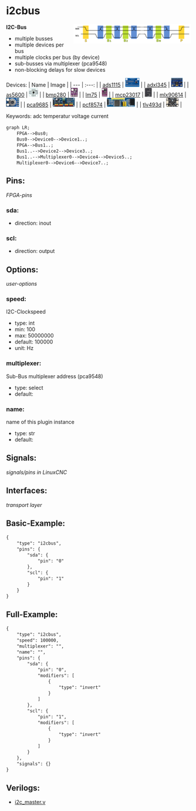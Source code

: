 # i2cbus

<img align="right" width="320" src="image.png">

**I2C-Bus**

* multiple busses
* multiple devices per bus
* multiple clocks per bus (by device)
* sub-busses via multiplexer (pca9548)
* non-blocking delays for slow devices
        

Devices:
| Name | Image |
| --- | :---: |
| [ads1115](devices/ads1115/) | <img src="devices/ads1115/image.png" height="24"> |
| [adxl345](devices/adxl345/) | <img src="devices/adxl345/image.png" height="24"> |
| [as5600](devices/as5600/) | <img src="devices/as5600/image.png" height="24"> |
| [bmp280](devices/bmp280/) | <img src="devices/bmp280/image.png" height="24"> |
| [lm75](devices/lm75/) | <img src="devices/lm75/image.png" height="24"> |
| [mcp23017](devices/mcp23017/) | <img src="devices/mcp23017/image.png" height="24"> |
| [mlx90614](devices/mlx90614/) | <img src="devices/mlx90614/image.png" height="24"> |
| [pca9685](devices/pca9685/) | <img src="devices/pca9685/image.png" height="24"> |
| [pcf8574](devices/pcf8574/) | <img src="devices/pcf8574/image.png" height="24"> |
| [tlv493d](devices/tlv493d/) | <img src="devices/tlv493d/image.png" height="24"> |

Keywords: adc temperatur voltage current

```mermaid
graph LR;
    FPGA-->Bus0;
    Bus0-->Device0-->Device1..;
    FPGA-->Bus1..;
    Bus1..-->Device2-->Device3..;
    Bus1..-->Multiplexer0-->Device4-->Device5..;
    Multiplexer0-->Device6-->Device7..;
```

## Pins:
*FPGA-pins*
### sda:

 * direction: inout

### scl:

 * direction: output


## Options:
*user-options*
### speed:
I2C-Clockspeed

 * type: int
 * min: 100
 * max: 50000000
 * default: 100000
 * unit: Hz

### multiplexer:
Sub-Bus multiplexer address (pca9548)

 * type: select
 * default: 

### name:
name of this plugin instance

 * type: str
 * default: 


## Signals:
*signals/pins in LinuxCNC*


## Interfaces:
*transport layer*


## Basic-Example:
```
{
    "type": "i2cbus",
    "pins": {
        "sda": {
            "pin": "0"
        },
        "scl": {
            "pin": "1"
        }
    }
}
```

## Full-Example:
```
{
    "type": "i2cbus",
    "speed": 100000,
    "multiplexer": "",
    "name": "",
    "pins": {
        "sda": {
            "pin": "0",
            "modifiers": [
                {
                    "type": "invert"
                }
            ]
        },
        "scl": {
            "pin": "1",
            "modifiers": [
                {
                    "type": "invert"
                }
            ]
        }
    },
    "signals": {}
}
```

## Verilogs:
 * [i2c_master.v](i2c_master.v)
